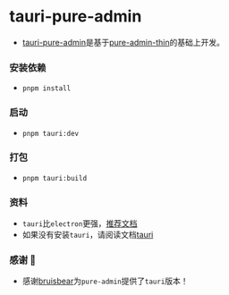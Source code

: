<h1>tauri-pure-admin</h1>

- [tauri-pure-admin](https://github.com/xiaoxian521/tauri-pure-admin)是基于[pure-admin-thin](https://github.com/xiaoxian521/pure-admin-thin)的基础上开发。

### 安装依赖

- `pnpm install`

### 启动

- `pnpm tauri:dev`

### 打包

- `pnpm tauri:build`

### 资料

- `tauri`比`electron`更强，[推荐文档](https://www.cnblogs.com/Grewer/p/12789261.html)
- 如果没有安装`tauri`，请阅读文档[tauri](https://tauri.studio/docs/getting-started/prerequisites)

### 感谢 🙏

- 感谢[bruisbear](https://github.com/bruisbear)为`pure-admin`提供了`tauri`版本！
